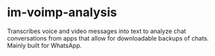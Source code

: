 # im-voimp-analysis
Transcribes voice and video messages into text to analyze chat conversations from apps that allow for downloadable backups of chats.  Mainly built for WhatsApp.
